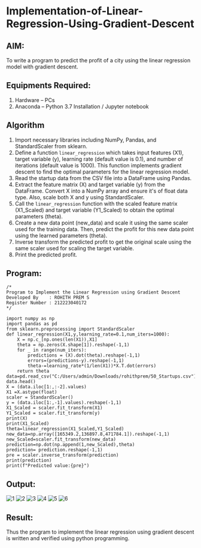 # Implementation-of-Linear-Regression-Using-Gradient-Descent

## AIM:
To write a program to predict the profit of a city using the linear regression model with gradient descent.

## Equipments Required:
1. Hardware – PCs
2. Anaconda – Python 3.7 Installation / Jupyter notebook

## Algorithm
1. Import necessary libraries including NumPy, Pandas, and StandardScaler from sklearn.
2. Define a function `linear_regression` which takes input features (X1), target variable (y), learning rate (default value is 0.1), and number of iterations (default value is 1000). This function implements gradient descent to find the optimal parameters for the linear regression model.
3. Read the startup data from the CSV file into a DataFrame using Pandas.
4. Extract the feature matrix (X) and target variable (y) from the DataFrame. Convert X into a NumPy array and ensure it's of float data type. Also, scale both X and y using StandardScaler.
5. Call the `linear_regression` function with the scaled feature matrix (X1_Scaled) and target variable (Y1_Scaled) to obtain the optimal parameters (theta).
6. Create a new data point (new_data) and scale it using the same scaler used for the training data. Then, predict the profit for this new data point using the learned parameters (theta).
7. Inverse transform the predicted profit to get the original scale using the same scaler used for scaling the target variable.
8. Print the predicted profit.

## Program:
```
/*
Program to Implement the Linear Regression using Gradient Descent
Developed By    : ROHITH PREM S
Register Number : 212223040172
*/

import numpy as np
import pandas as pd
from sklearn.preprocessing import StandardScaler
def linear_regression(X1,y,learning_rate=0.1,num_iters=1000):
    X = np.c_[np.ones(len(X1)),X1]
    theta = np.zeros(X.shape[1]).reshape(-1,1)
    for _ in range(num_iters):
        predictions = (X).dot(theta).reshape(-1,1)
        errors=(predictions-y).reshape(-1,1)
        theta-=learning_rate*(1/len(X1))*X.T.dot(errors)
    return theta
data=pd.read_csv("C:/Users/admin/Downloads/rohithprem/50_Startups.csv")
data.head()
X = (data.iloc[1:,:-2].values)
X1 =X.astype(float)
scaler = StandardScaler()
y = (data.iloc[1:,-1].values).reshape(-1,1)
X1_Scaled = scaler.fit_transform(X1)
Y1_Scaled = scaler.fit_transform(y)
print(X)
print(X1_Scaled)
theta=linear_regression(X1_Scaled,Y1_Scaled)
new_data=np.array([165349.2,136897.8,471784.1]).reshape(-1,1)
new_Scaled=scaler.fit_transform(new_data)
prediction=np.dot(np.append(1,new_Scaled),theta)
prediction= prediction.reshape(-1,1)
pre = scaler.inverse_transform(prediction)
print(prediction)
print(f"Predicted value:{pre}")
```

## Output:
![1](https://github.com/rohithprem18/Implementation-of-Linear-Regression-Using-Gradient-Descent/assets/146315115/9132f5ae-6162-4fcc-bf4d-4190e65bd50f)
![2](https://github.com/rohithprem18/Implementation-of-Linear-Regression-Using-Gradient-Descent/assets/146315115/361485a2-f387-4af8-98fb-bf69267184c0)
![3](https://github.com/rohithprem18/Implementation-of-Linear-Regression-Using-Gradient-Descent/assets/146315115/ded2bc5b-0354-42dc-9f7e-bde93a2e0184)
![4](https://github.com/rohithprem18/Implementation-of-Linear-Regression-Using-Gradient-Descent/assets/146315115/c54715b7-9dbb-480b-92b8-f39fd9b2826c)
![5](https://github.com/rohithprem18/Implementation-of-Linear-Regression-Using-Gradient-Descent/assets/146315115/5678f9c0-a86f-440d-a321-fbecd8d7ade7)
![6](https://github.com/rohithprem18/Implementation-of-Linear-Regression-Using-Gradient-Descent/assets/146315115/029fa182-16b1-411c-8058-6c41af070789)


## Result:
Thus the program to implement the linear regression using gradient descent is written and verified using python programming.
